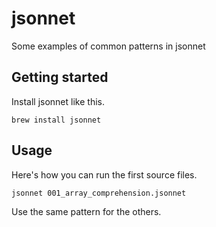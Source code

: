 # jsonnet
Some examples of common patterns in jsonnet

## Getting started

Install jsonnet like this.

```console
brew install jsonnet
```

## Usage

Here's how you can run the first source files.

```console
jsonnet 001_array_comprehension.jsonnet
```

Use the same pattern for the others.

